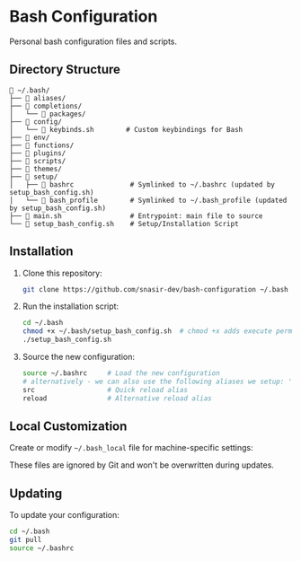 # Bash Configuration

Personal bash configuration files and scripts.

## Directory Structure

```text
📁 ~/.bash/
├── 📁 aliases/
├── 📁 completions/
│   └── 📁 packages/
├── 📁 config/
│   └── 📄 keybinds.sh        # Custom keybindings for Bash
├── 📁 env/
├── 📁 functions/
├── 📁 plugins/
├── 📁 scripts/
├── 📁 themes/
├── 📁 setup/
│   ├── 📄 bashrc              # Symlinked to ~/.bashrc (updated by setup_bash_config.sh)
│   └── 📄 bash_profile        # Symlinked to ~/.bash_profile (updated by setup_bash_config.sh)
├── 📄 main.sh                 # Entrypoint: main file to source
└── 📄 setup_bash_config.sh    # Setup/Installation Script
```

## Installation

1. Clone this repository:

   ```bash
   git clone https://github.com/snasir-dev/bash-configuration ~/.bash
   ```

2. Run the installation script:

   ```bash
   cd ~/.bash
   chmod +x ~/.bash/setup_bash_config.sh  # chmod +x adds execute permissions to the setup_bash_config.sh file.
   ./setup_bash_config.sh
   ```

3. Source the new configuration:

   ```bash
   source ~/.bashrc     # Load the new configuration
   # alternatively - we can also use the following aliases we setup: 'src' or 'reload'
   src                  # Quick reload alias
   reload               # Alternative reload alias
   ```

## Local Customization

Create or modify `~/.bash_local` file for machine-specific settings:

<!-- - `~/.bash/env/variables_local`
- `~/.bash/aliases/aliases_local` -->

These files are ignored by Git and won't be overwritten during updates.

## Updating

To update your configuration:

```bash
cd ~/.bash
git pull
source ~/.bashrc
```
